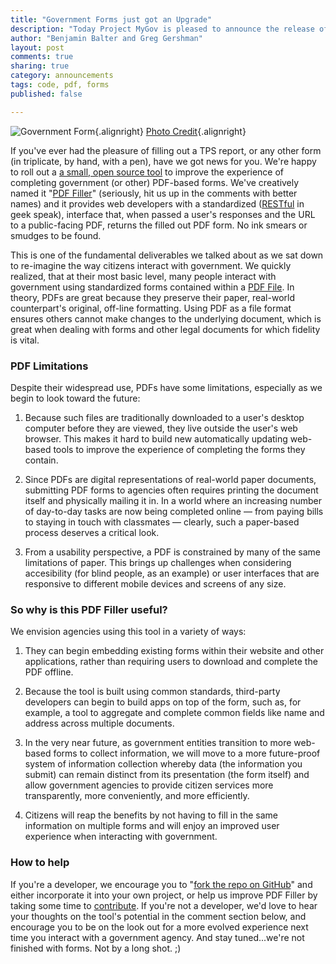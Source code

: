 ```yaml
---
title: "Government Forms just got an Upgrade"
description: "Today Project MyGov is pleased to announce the release of a small, open source tool to improve the experience of completing government (or other) PDF-based forms"
author: "Benjamin Balter and Greg Gershman"
layout: post
comments: true
sharing: true
category: announcements
tags: code, pdf, forms
published: false

---
```


![Government Form](http://presidential-innovation-fellows.github.com/mygov/images/content/passport.jpg){.alignright}
[Photo Credit](http://www.flickr.com/photos/blmurch/4262786267/){.alignright}

If you've ever had the pleasure of filling out a TPS report, or any other form (in triplicate, by hand, with a pen), have we got news for you. We're happy to roll out a [a small, open source tool](https://github.com/GSA-OCSIT/pdf-filler) to improve the experience of completing government (or other) PDF-based forms. We've creatively named it "[PDF Filler](https://github.com/GSA-OCSIT/pdf-filler)" (seriously, hit us up in the comments with better names) and it provides web developers with a standardized ([RESTful](http://en.wikipedia.org/wiki/Representational_state_transfer) in geek speak), interface that, when passed a user's responses and the URL to a public-facing PDF, returns the filled out PDF form. No ink smears or smudges to be found.

This is one of the fundamental deliverables we talked about as we sat down to re-imagine the way citizens interact with government. We quickly realized, that at their most basic level, many people interact with government using standardized forms contained within a [PDF File](http://en.wikipedia.org/wiki/Portable_Document_Format). In theory, PDFs are great because they preserve their paper, real-world counterpart's original, off-line formatting. Using PDF as a file format ensures others cannot make changes to the underlying document, which is great when dealing with forms and other legal documents for which fidelity is vital.

### PDF Limitations

Despite their widespread use, PDFs have some limitations, especially as we begin to look toward the future:

1. Because such files are traditionally downloaded to a user's desktop computer before they are viewed, they live outside the user's web browser. This makes it hard to build new automatically updating web-based tools to improve the experience of completing the forms they contain.

2. Since PDFs are digital representations of real-world paper documents, submitting PDF forms to agencies often requires printing the document itself and physically mailing it in. In a world where an increasing number of day-to-day tasks are now being completed online — from paying bills to staying in touch with classmates — clearly, such a paper-based process deserves a critical look.

3. From a usability perspective, a PDF is constrained by many of the same limitations of paper. This brings up challenges when considering accesibility (for blind people, as an example) or user interfaces that are responsive to different mobile devices and screens of any size. 

### So why is this PDF Filler useful?

We envision agencies using this tool in a variety of ways:

1. They can begin embedding existing forms within their website and other applications, rather than requiring users to download and complete the PDF offline. 

2. Because the tool is built using common standards, third-party developers can begin to build apps on top of the form, such as, for example, a tool to aggregate and complete common fields like name and address across multiple documents.

3. In the very near future, as government entities transition to more web-based forms to collect information, we will move to a more future-proof system of information collection whereby data (the information you submit) can remain distinct from its presentation (the form itself) and allow government agencies to provide citizen services more transparently, more conveniently, and more efficiently.

4. Citizens will reap the benefits by not having to fill in the same information on multiple forms and will enjoy an improved user experience when interacting with government.

### How to help

If you're a developer, we encourage you to "[fork the repo on GitHub](https://github.com/GSA-OCSIT/pdf-filler)" and either incorporate it into your own project, or help us improve PDF Filler by taking some time to [contribute](https://github.com/GSA-OCSIT/pdf-filler#contributing). If you're not a developer, we'd love to hear your thoughts on the tool's potential in the comment section below, and encourage you to be on the look out for a more evolved experience next time you interact with a government agency. And stay tuned...we're not finished with forms.  Not by a long shot. ;)